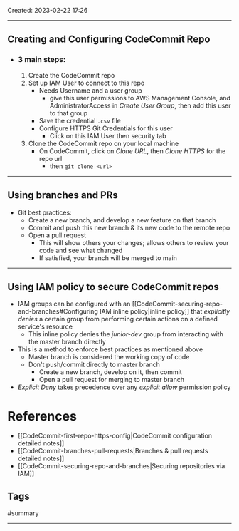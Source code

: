 Created: 2023-02-22 17:26
___
## Creating and Configuring CodeCommit Repo

- ### 3 main steps:
	1. Create the CodeCommit repo
	2. Set up IAM User to connect to this repo
		- Needs Username and a user group
			- give this user permissions to AWS Management Console, and AdministratorAccess in *Create User Group*, then add this user to that group  
		- Save the credential `.csv` file
		- Configure HTTPS Git Credentials for this user
			- Click on this IAM User then security tab
	3. Clone the CodeCommit repo on your local machine
		- On CodeCommit, click on *Clone URL*, then *Clone HTTPS* for the repo url
			- then `git clone <url>`
---
## Using branches and PRs
- Git best practices:
	- Create a new branch, and develop a new feature on that branch
	- Commit and push this new branch & its new code to the remote repo
	- Open a pull request
		- This will show others your changes; allows others to review your code and see what changed
		- If satisfied, your branch will be merged to main
___
## Using IAM policy to secure CodeCommit repos
- IAM groups can be configured with an [[CodeCommit-securing-repo-and-branches#Configuring IAM inline policy|inline policy]] that *explicitly denies* a certain group from performing certain actions on a defined service's resource
	- This inline policy denies the *junior-dev* group from interacting with the master branch directly
- This is a method to enforce best practices as mentioned above
	- Master branch is considered the working copy of code
	- Don't push/commit directly to master branch
		- Create a new branch, develop on it, then commit 
		- Open a pull request for merging to master branch
- *Explicit Deny* takes precedence over any *explicit allow* permission policy

# References
- [[CodeCommit-first-repo-https-config|CodeCommit configuration detailed notes]]
- [[CodeCommit-branches-pull-requests|Branches & pull requests detailed notes]]
- [[CodeCommit-securing-repo-and-branches|Securing repositories via IAM]]

## Tags
#summary

---